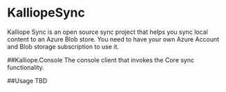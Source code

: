 # KalliopeSync

Kalliope Sync is an open source sync project that helps you sync local content to an Azure Blob store.
You need to have your own Azure Account and Blob storage subscription to use it.

##Kalliope.Console
The console client that invokes the Core sync functionality.

##Usage
TBD
